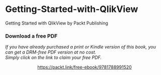 # Getting-Started-with-QlikView
Getting Started with QlikView by Packt Publishing
### Download a free PDF

 <i>If you have already purchased a print or Kindle version of this book, you can get a DRM-free PDF version at no cost.<br>Simply click on the link to claim your free PDF.</i>
<p align="center"> <a href="https://packt.link/free-ebook/9781788991520">https://packt.link/free-ebook/9781788991520 </a> </p>